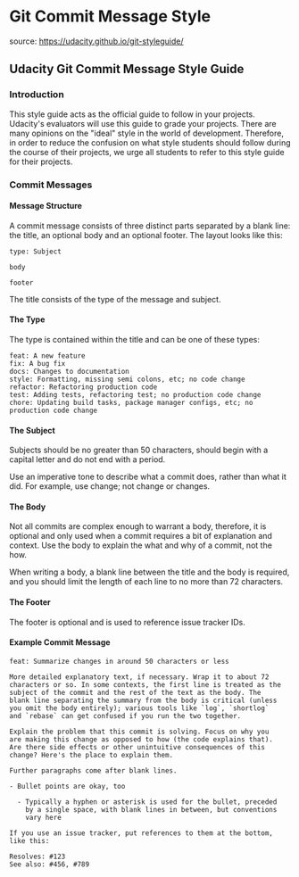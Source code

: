 # Git Commit Message Style

source: https://udacity.github.io/git-styleguide/

## Udacity Git Commit Message Style Guide

### Introduction

This style guide acts as the official guide to follow in your projects. Udacity's evaluators will use this guide to grade your projects. There are many opinions on the "ideal" style in the world of development. Therefore, in order to reduce the confusion on what style students should follow during the course of their projects, we urge all students to refer to this style guide for their projects.

### Commit Messages

#### Message Structure

A commit message consists of three distinct parts separated by a blank line: the title, an optional body and an optional footer. The layout looks like this:

    type: Subject
    
    body
    
    footer

The title consists of the type of the message and subject.

#### The Type

The type is contained within the title and can be one of these types:

    feat: A new feature
    fix: A bug fix
    docs: Changes to documentation
    style: Formatting, missing semi colons, etc; no code change
    refactor: Refactoring production code
    test: Adding tests, refactoring test; no production code change
    chore: Updating build tasks, package manager configs, etc; no production code change

#### The Subject

Subjects should be no greater than 50 characters, should begin with a capital letter and do not end with a period.

Use an imperative tone to describe what a commit does, rather than what it did. For example, use change; not change or changes.

#### The Body

Not all commits are complex enough to warrant a body, therefore, it is optional and only used when a commit requires a bit of explanation and context. Use the body to explain the what and why of a commit, not the how.

When writing a body, a blank line between the title and the body is required, and you should limit the length of each line to no more than 72 characters.

#### The Footer

The footer is optional and is used to reference issue tracker IDs.

#### Example Commit Message

    feat: Summarize changes in around 50 characters or less
    
    More detailed explanatory text, if necessary. Wrap it to about 72
    characters or so. In some contexts, the first line is treated as the
    subject of the commit and the rest of the text as the body. The
    blank line separating the summary from the body is critical (unless
    you omit the body entirely); various tools like `log`, `shortlog`
    and `rebase` can get confused if you run the two together.
    
    Explain the problem that this commit is solving. Focus on why you
    are making this change as opposed to how (the code explains that).
    Are there side effects or other unintuitive consequences of this
    change? Here's the place to explain them.
    
    Further paragraphs come after blank lines.
    
    - Bullet points are okay, too
    
      - Typically a hyphen or asterisk is used for the bullet, preceded
        by a single space, with blank lines in between, but conventions
        vary here
    
    If you use an issue tracker, put references to them at the bottom,
    like this:
    
    Resolves: #123
    See also: #456, #789
